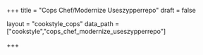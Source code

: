 +++
title = "Cops Chef/Modernize Useszypperrepo"
draft = false

layout = "cookstyle_cops"
data_path = ["cookstyle","cops_chef_modernize_useszypperrepo"]

+++

<!-- The content of this page is automatically generated from the
cops_chef_modernize_useszypperrepo.yml file in github.com/chef/cookstyle/docs-chef-io/data/cookstyle. -->

